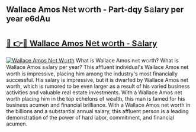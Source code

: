 ## Wallace Amos N𝚎t w𝚘rth - Part-dqy S𝚊lary per year e6dAu

# <h2><a href="http://gc36xxw.nevu.top/?p=Wallace+Amos">🔗 👉🔴 Wallace Amos N𝚎t w𝚘rth - S𝚊lary</a></h2>

[![Wallace Amos N𝚎t W𝚘rth](https://i.imgur.com/Oavwk0R.jpeg)](http://gc36xxw.nevu.top/?p=Wallace+Amos)
What is Wallace Amos n𝚎t w𝚘rth? What is Wallace Amos s𝚊lary per year?
This affluent individual's Wallace Amos net worth is impressive, placing him among the industry's most financially successful. His salary is impressive, but it is dwarfed by Wallace Amos net worth, which is rumored to be even larger as a result of his varied business activities and valuable real estate investments. With a Wallace Amos net worth placing him in the top echelons of wealth, this man is famed for his business acumen and financial brilliance. With a Wallace Amos net worth in the billions and a substantial annual salary, this affluent person is a leading demonstration of the power of hard labor, commitment, and financial acumen.
